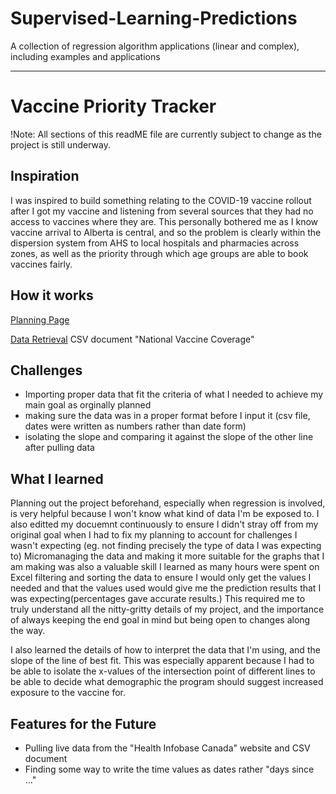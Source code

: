 # Supervised-Learning-Predictions
A collection of regression algorithm applications (linear and complex), including examples and applications



<hr>




# Vaccine Priority Tracker

!Note: All sections of this readME file are currently subject to change as the project is still underway. 

## Inspiration 
I was inspired to build something relating to the COVID-19 vaccine rollout after I got my vaccine and listening from several sources that they had no access to vaccines where they are. This personally bothered me as I know vaccine arrival to Alberta is central, and so the problem is clearly within the dispersion system from AHS to local hospitals and pharmacies across zones, as well as the priority through which age groups are able to book vaccines fairly. 

## How it works
<a href="https://github.com/Lujaina-E/Supervised-Learning-Predictions/blob/main/ML%20COVID%20Vaccine%20Rate%20Predictor.pdf">Planning Page</a>

 <a href="https://health-infobase.canada.ca/covid-19/vaccination-coverage/">Data Retrieval</a>   CSV document "National Vaccine Coverage"

## Challenges
- Importing proper data that fit the criteria of what I needed to achieve my main goal as orginally planned
- making sure the data was in a proper format before I input it (csv file, dates were written as numbers rather than date form)
- isolating the slope and comparing it against the slope of the other line after pulling data 

## What I learned
Planning out the project beforehand, especially when regression is involved, is very helpful because I won't know what kind of data I'm be exposed to. I also editted my docuemnt continuously to ensure I didn't stray off from my original goal when I had to fix my planning to account for challenges I wasn't expecting (eg. not finding precisely the type of data I was expecting to) Micromanaging the data and making it more suitable for the graphs that I am making was also a valuable skill I learned as many hours were spent on Excel filtering and sorting the data to ensure I would only get the values I needed and that the values used would give me the prediction results that I was expecting(percentages gave accurate results.) This required me to truly understand all the nitty-gritty details of my project, and the importance of always keeping the end goal in mind but being open to changes along the way. 

I also learned the details of how to interpret the data that I'm using, and the slope of the line of best fit. This was especially apparent because I had to be able to isolate the x-values of the intersection point of different lines to be able to decide what demographic the program should suggest increased exposure to the vaccine for. 

## Features for the Future
- Pulling live data from the "Health Infobase Canada" website and CSV document
- Finding some way to write the time values as dates rather "days since ..."
